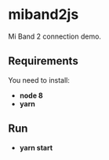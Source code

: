 # miband2js
Mi Band 2 connection demo.

## Requirements

You need to install:

* **node 8**
* **yarn**

## Run

* **yarn start**